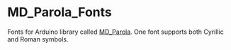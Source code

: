 # MD_Parola_Fonts
Fonts for Arduino library called [MD_Parola](https://github.com/MajicDesigns/MD_Parola).
One font supports both Cyrillic and Roman symbols.
